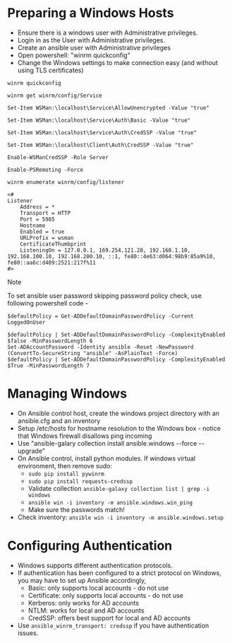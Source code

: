 # Preparing a Windows Hosts

- Ensure there is a windows user with Administrative privileges.
- Login in as the User with Administrative privileges.
- Create an ansible user with Administrative privileges
- Open powershell: "winrm quickconfig"
- Change the Windows settings to make connection easy (and without using TLS certificates)

```
winrm quickconfig

winrm get winrm/config/Service

Set-Item WSMan:\localhost\Service\AllowUnencrypted -Value "true"

Set-Item WSMan:\localhost\Service\Auth\Basic -Value "true"

Set-Item WSMan:\localhost\Service\Auth\CredSSP -Value "true"

Set-Item WSMan:\localhost\Client\Auth\CredSSP -Value "true"

Enable-WSManCredSSP -Role Server

Enable-PSRemoting -Force

winrm enumerate winrm/config/listener

<#
Listener
    Address = *
    Transport = HTTP
    Port = 5985
    Hostname
    Enabled = true
    URLPrefix = wsman
    CertificateThumbprint
    ListeningOn = 127.0.0.1, 169.254.121.28, 192.168.1.10, 192.168.100.10, 192.168.200.10, ::1, fe80::4e63:d064:98b9:85a9%10, fe80::aa6c:d409:2521:217f%11
#>
```

> [!NOTE]
> To set ansible user password skipping password policy check, use following powershell code -

```
$defaultPolicy = Get-ADDefaultDomainPasswordPolicy -Current LoggedOnUser

$defaultPolicy | Set-ADDefaultDomainPasswordPolicy -ComplexityEnabled $false -MinPasswordLength 6
Set-ADAccountPassword -Identity ansible -Reset -NewPassword (ConvertTo-SecureString "ansible" -AsPlainText -Force)
$defaultPolicy | Set-ADDefaultDomainPasswordPolicy -ComplexityEnabled $True -MinPasswordLength 7
```

# Managing Windows

- On Ansible control host, create the windows project directory with an ansible.cfg and an inventory
- Setup /etc/hosts for hostname resolution to the Windows box - notice that Windows firewall disallows ping incoming
- Use "ansible-galary collection install ansible.windows --force --upgrade"
- On Ansible control, install python modules. If windows virtual environment, then remove sudo:
  - `sudo pip install pywinrm`
  - `sudo pip install requests-credssp`
  - Validate collection `ansible-galaxy collection list | grep -i windows`
  - `ansible win -i inventory -m ansible.windows.win_ping`
  - Make sure the passwords match!
- Check inventory: `ansible win -i inventory -m ansible.windows.setup`

# Configuring Authentication

- Windows supports different authentication protocols.
- If authentication has been configured to a strict protocol on Windows, you may have to set up Ansible accordingly,
  - Basic: only supports local accounts - do not use
  - Certificate: only supports local accounts - do not use
  - Kerberos: only works for AD accounts
  - NTLM: works for local and AD accounts
  - CredSSP: offers best support for local and AD accounts
- Use `ansible_winrm_transport: credssp` if you have authentication issues.

